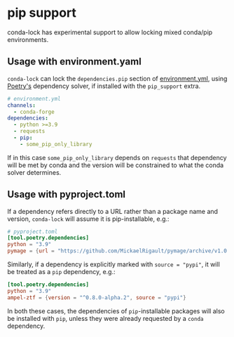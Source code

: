 # pip support

conda-lock has experimental support to allow locking mixed conda/pip environments.

## Usage with environment.yaml

`conda-lock` can lock the `dependencies.pip` section of
[environment.yml](https://docs.conda.io/projects/conda/en/latest/user-guide/tasks/manage-environments.html#create-env-file-manually), using [Poetry's](https://python-poetry.org) dependency solver, if
installed with the `pip_support` extra.

```yaml
# environment.yml
channels:
  - conda-forge
dependencies:
  - python >=3.9
  - requests
  - pip:
    - some_pip_only_library
```

If in this case `some_pip_only_library` depends on `requests` that dependency will be met by
conda and the version will be constrained to what the conda solver determines.

## Usage with pyproject.toml

If a dependency refers directly to a URL rather than a package name and version,
`conda-lock` will assume it is pip-installable, e.g.:

```toml
# pyproject.toml
[tool.poetry.dependencies]
python = "3.9"
pymage = {url = "https://github.com/MickaelRigault/pymage/archive/v1.0.tar.gz#sha256=11e99c4ea06b76ca7fb5b42d1d35d64139a4fa6f7f163a2f0f9cc3ea0b3c55eb"}
```

Similarly, if a dependency is explicitly marked with `source = "pypi"`, it will
be treated as a `pip` dependency, e.g.:

```toml
[tool.poetry.dependencies]
python = "3.9"
ampel-ztf = {version = "^0.8.0-alpha.2", source = "pypi"}
```

In both these cases, the dependencies of `pip`-installable packages will also be
installed with `pip`, unless they were already requested by a `conda`
dependency.
